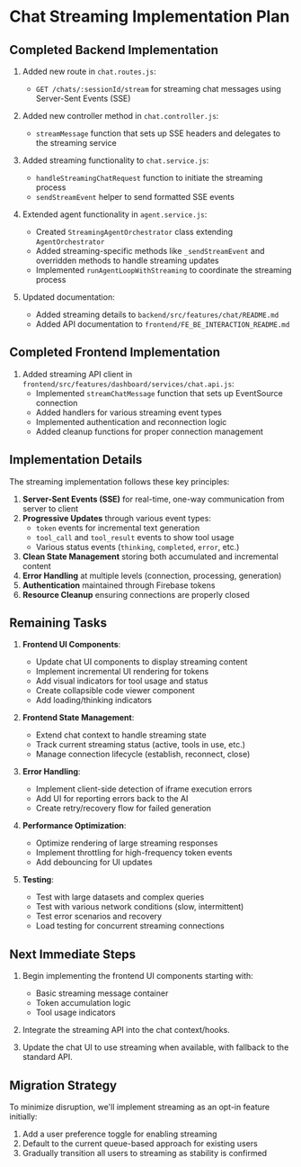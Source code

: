 # Chat Streaming Implementation Plan

## Completed Backend Implementation

1. Added new route in `chat.routes.js`:
   - `GET /chats/:sessionId/stream` for streaming chat messages using Server-Sent Events (SSE)
   
2. Added new controller method in `chat.controller.js`:
   - `streamMessage` function that sets up SSE headers and delegates to the streaming service

3. Added streaming functionality to `chat.service.js`:
   - `handleStreamingChatRequest` function to initiate the streaming process
   - `sendStreamEvent` helper to send formatted SSE events

4. Extended agent functionality in `agent.service.js`:
   - Created `StreamingAgentOrchestrator` class extending `AgentOrchestrator`
   - Added streaming-specific methods like `_sendStreamEvent` and overridden methods to handle streaming updates
   - Implemented `runAgentLoopWithStreaming` to coordinate the streaming process

5. Updated documentation:
   - Added streaming details to `backend/src/features/chat/README.md`
   - Added API documentation to `frontend/FE_BE_INTERACTION_README.md`

## Completed Frontend Implementation

1. Added streaming API client in `frontend/src/features/dashboard/services/chat.api.js`:
   - Implemented `streamChatMessage` function that sets up EventSource connection
   - Added handlers for various streaming event types
   - Implemented authentication and reconnection logic
   - Added cleanup functions for proper connection management

## Implementation Details

The streaming implementation follows these key principles:

1. **Server-Sent Events (SSE)** for real-time, one-way communication from server to client
2. **Progressive Updates** through various event types:
   - `token` events for incremental text generation
   - `tool_call` and `tool_result` events to show tool usage
   - Various status events (`thinking`, `completed`, `error`, etc.)
3. **Clean State Management** storing both accumulated and incremental content
4. **Error Handling** at multiple levels (connection, processing, generation)
5. **Authentication** maintained through Firebase tokens
6. **Resource Cleanup** ensuring connections are properly closed

## Remaining Tasks

1. **Frontend UI Components**:
   - Update chat UI components to display streaming content
   - Implement incremental UI rendering for tokens
   - Add visual indicators for tool usage and status
   - Create collapsible code viewer component
   - Add loading/thinking indicators

2. **Frontend State Management**:
   - Extend chat context to handle streaming state
   - Track current streaming status (active, tools in use, etc.)
   - Manage connection lifecycle (establish, reconnect, close)

3. **Error Handling**:
   - Implement client-side detection of iframe execution errors
   - Add UI for reporting errors back to the AI
   - Create retry/recovery flow for failed generation

4. **Performance Optimization**:
   - Optimize rendering of large streaming responses
   - Implement throttling for high-frequency token events
   - Add debouncing for UI updates

5. **Testing**:
   - Test with large datasets and complex queries
   - Test with various network conditions (slow, intermittent)
   - Test error scenarios and recovery
   - Load testing for concurrent streaming connections

## Next Immediate Steps

1. Begin implementing the frontend UI components starting with:
   - Basic streaming message container
   - Token accumulation logic
   - Tool usage indicators
   
2. Integrate the streaming API into the chat context/hooks.

3. Update the chat UI to use streaming when available, with fallback to the standard API.

## Migration Strategy

To minimize disruption, we'll implement streaming as an opt-in feature initially:

1. Add a user preference toggle for enabling streaming
2. Default to the current queue-based approach for existing users
3. Gradually transition all users to streaming as stability is confirmed 